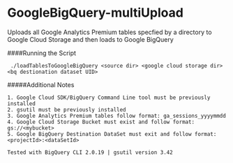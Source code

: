 GoogleBigQuery-multiUpload
==========================

Uploads all Google Analytics Premium tables specfied by a directory to Google Cloud Storage and then loads to Google BigQuery

####Running the Script
```
 ./loadTablesToGoogleBigQuery <source dir> <google cloud storage dir> <bq destionation dataset UID> 
```

#####Additional Notes
```
1. Google Cloud SDK/BigQuery Command Line tool must be previously installed 
2. gsutil must be previously installed 
3. Google Analytics Premium tables follow format: ga_sessions_yyyymmdd
4. Google Cloud Storage Bucket must exist and follow format: gs://<mybucket>
5. Google BigQuery Destination DataSet must exit and follow format: <projectId>:<dataSetId>
```

`Tested with BigQuery CLI 2.0.19 | gsutil version 3.42`


